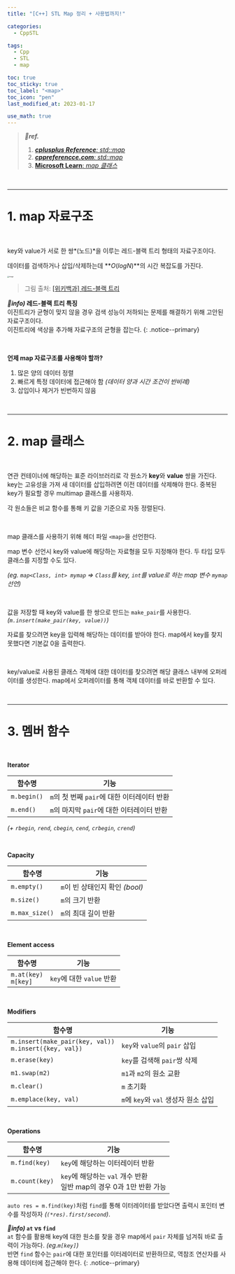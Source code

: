 ```yaml
---
title: "[C++] STL Map 정리 + 사용법까지!"

categories:
  - CppSTL

tags:
  - Cpp
  - STL
  - map

toc: true
toc_sticky: true
toc_label: "<map>"
toc_icon: "pen"
last_modified_at: 2023-01-17

use_math: true
---
```




> ***💚ref.***
>
> 1.  [***cplusplus Reference**: std::map*](https://cplusplus.com/reference/map/map/)
> 1.  [***cppreferencce.com**: std::map*](https://en.cppreference.com/w/cpp/container/map)
> 2.  [**Microsoft Learn**: *map 클래스*](https://learn.microsoft.com/ko-kr/cpp/standard-library/map-class?view=msvc-170)

<br>

---

# **1. map 자료구조**

<br>

key와 value가 서로 한 쌍*(노드)*을 이루는 레드-블랙 트리 형태의 자료구조이다.

데이터를 검색하거나 삽입/삭제하는데  **$O(log N)$**의 시간 복잡도를 가진다.

<img src="https://user-images.githubusercontent.com/93882395/213876105-0b9239ff-7be9-4b08-89bd-68502703281e.png" alt="image" style="zoom: 25%;" /> 

>   그림 출처: [[위키백과] 레드-블랙 트리](https://ko.wikipedia.org/wiki/%EB%A0%88%EB%93%9C-%EB%B8%94%EB%9E%99_%ED%8A%B8%EB%A6%AC)

***👀info)* 레드-블랙 트리 특징**<br>이진트리가 균형이 맞지 않을 경우 검색 성능이 저하되는 문제를 해결하기 위해 고안된 자료구조이다.<br>이진트리에 색상을 추가해 자료구조의 균형을 잡는다.
{: .notice--primary}

<br>

**언제 map 자료구조를 사용해야 할까?**

1.   많은 양의 데이터 정렬
2.   빠르게 특정 데이터에 접근해야 함 *(데이터 양과 시간 조건이 반비례)*
3.   삽입이나 제거가 빈번하지 않음

<br>

---

# **2. map 클래스**

<br>

연관 컨테이너에 해당하는 표준 라이브러리로 각 원소가 **key**와 **value** 쌍을 가진다. key는 고유성을 가져 새 데이터를 삽입하려면 이전 데이터를 삭제해야 한다. 중복된 key가 필요할 경우  multimap 클래스를 사용하자.

각 원소들은 비교 함수를 통해 키 값을 기준으로 자동 정렬된다.

<br>

map 클래스를 사용하기 위해 헤더 파일 `<map>`을 선언한다.

map 변수 선언시 key와 value에 해당하는 자료형을 모두 지정해야 한다. 두 타입 모두 클래스를 지정할 수도 있다.

*(eg. `map<Class, int> mymap` => `Class`를 key, `int`를 value로 하는 map 변수 `mymap` 선언)*

<br>

값을 저장할 때 key와 value를 한 쌍으로 만드는 `make_pair`를 사용한다. *(`m.insert(make_pair(key, value))`)*

자료를 찾으려면 key을 입력해 해당하는 데이터를 받아야 한다. map에서 key를 찾지 못했다면 기본값 0을 출력한다.

<br>

key/value로 사용된 클래스 객체에 대한 데이터를 찾으려면 해당 클래스 내부에 오퍼레이터를 생성한다. map에서 오퍼레이터를 통해 객체 데이터를 바로 반환할 수 있다.

<br>

---

# **3. 멤버 함수**

<br>

**Iterator**

| 함수명      | 기능                                        |
| ----------- | ------------------------------------------- |
| `m.begin()` | `m`의 첫 번째 `pair`에 대한 이터레이터 반환 |
| `m.end()`   | `m`의 마지막 `pair`에 대한 이터레이터 반환  |

*(+ `rbegin`, `rend`, `cbegin`, `cend`, `crbegin`, `crend`)*

<br>

**Capacity**

| 함수명         | 기능                            |
| -------------- | ------------------------------- |
| `m.empty()`    | `m`이 빈 상태인지 확인 *(bool)* |
| `m.size()`     | `m`의 크기 반환                 |
| `m.max_size()` | `m`의 최대 길이 반환            |

<br>

**Element access**

| 함수명                  | 기능                      |
| ----------------------- | ------------------------- |
| `m.at(key)`<br>`m[key]` | `key`에 대한 `value` 반환 |

<br>

**Modifiers**

| 함수명                                                    | 기능                                 |
| --------------------------------------------------------- | ------------------------------------ |
| `m.insert(make_pair(key, val))`<br>`m.insert({key, val})` | `key`와 `value`의 `pair` 삽입        |
| `m.erase(key)`                                            | `key`를 검색해 `pair`쌍 삭제         |
| `m1.swap(m2)`                                             | `m1`과 `m2`의 원소 교환              |
| `m.clear()`                                               | `m` 초기화                           |
| `m.emplace(key, val)`                                     | `m`에 `key`와 `val` 생성자 원소 삽입 |

<br>

**Operations**

| 함수명         | 기능                                                         |
| -------------- | ------------------------------------------------------------ |
| `m.find(key)`  | `key`에 해당하는 이터레이터 반환                             |
| `m.count(key)` | `key`에 해당하는 `val` 개수 반환<br>일반 map의 경우 0과 1만 반환 가능 |

`auto res = m.find(key)`처럼 `find`를 통해 이터레이터를 받았다면 출력시 포인터 변수를 작성하자 *(`(*res).first/second`)*.

***👀info)* `at` vs `find`**<br>
`at` 함수를 활용해 key에 대한 원소를 찾을 경우 map에서 `pair` 자체를 넘겨줘 바로 출력이 가능하다. *(eg.`m[key]`)*<br>
반면 `find` 함수는 `pair`에 대한 포인터를 이터레이터로 반환하므로, 역참조 연산자를 사용해 데이터에 접근해야 한다.
{: .notice--primary}

<br>



